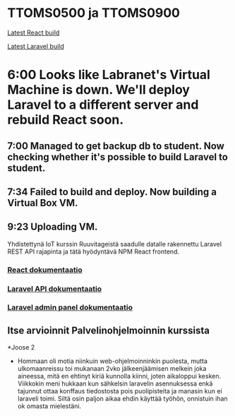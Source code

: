 # TTOMS0500 ja TTOMS0900

[Latest React build](https://student.labranet.jamk.fi/~L4623/ttos0500/)

[Latest Laravel build](https://192.168.9.133)

# 6:00 Looks like Labranet's Virtual Machine is down. We'll deploy Laravel to a different server and rebuild React soon.

## 7:00 Managed to get backup db to student. Now checking whether it's possible to build Laravel to student.

## 7:34 Failed to build and deploy. Now building a Virtual Box VM.

## 9:23 Uploading VM.

Yhdistettynä IoT kurssin Ruuvitageistä saadulle datalle rakennettu Laravel REST API rajapinta ja tätä hyödyntävä NPM React frontend.

### [React dokumentaatio](/react/README.md)

### [Laravel API dokumentaatio](/laravel/readme.md)

### [Laravel admin panel dokumentaatio](/laravel/adminpanel.md)

## Itse arvioinnit Palvelinohjelmoinnin kurssista

*Joose 2
   * Hommaan oli motia niinkuin web-ohjelmoinninkin puolesta, mutta ulkomaanreissu toi mukanaan 2vko jälkeenjäämisen melkein joka aineessa, mitä en ehtinyt kiriä kunnolla kiinni, joten aikaloppui kesken. Viikkokin meni hukkaan kun sähkelsin laravelin asennuksessa enkä tajunnut ottaa konffaus tiedostosta pois puolipisteita ja manasin kun ei laraveli toimi. Siltä osin paljon aikaa ehdin käyttää työhön, onnistuin ihan ok omasta mielestäni.

